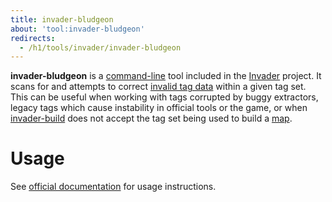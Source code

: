 ```yaml
---
title: invader-bludgeon
about: 'tool:invader-bludgeon'
redirects:
  - /h1/tools/invader/invader-bludgeon
---
```

**invader-bludgeon** is a [command-line](~) tool included in the [Invader](~) project. It scans for and attempts to correct [invalid tag data](~tags#invalid-data) within a given tag set. This can be useful when working with tags corrupted by buggy extractors, legacy tags which cause instability in official tools or the game, or when [invader-build](~) does not accept the tag set being used to build a [map](~maps).

# Usage
See [official documentation][docs] for usage instructions.

[docs]: https://github.com/SnowyMouse/invader#invader-bludgeon
